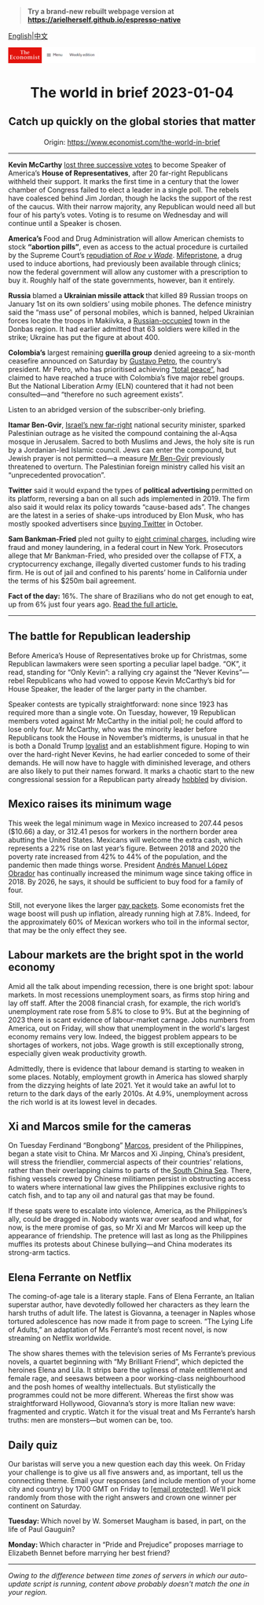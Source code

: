 > **Try a brand-new rebuilt webpage version at https://arielherself.github.io/espresso-native**

[English](https://github.com/arielherself/espresso/blob/main/README.md)|[中文](https://github-com.translate.goog/arielherself/espresso/blob/main/README.md?_x_tr_sl=en&_x_tr_tl=zh-CN&_x_tr_hl=zh-CN&_x_tr_pto=wapp)



![The Economist](menubar.png)

# <p align="center">The world in brief 2023-01-04</p>

## <p align="center">Catch up quickly on the global stories that matter</p>

<p align="center">Origin: <a href="https://www.economist.com/the-world-in-brief">https://www.economist.com/the-world-in-brief</a><hr>

<strong>Kevin McCarthy</strong> [lost three successive votes](https://www.economist.com/united-states/2023/01/04/republicans-struggle-to-elect-a-speaker-of-the-house) to become Speaker of America’s <strong>House of Representatives</strong>, after 20 far-right Republicans withheld their support. It marks the first time in a century that the lower chamber of Congress failed to elect a leader in a single poll. The rebels have coalesced behind Jim Jordan, though he lacks the support of the rest of the caucus. With their narrow majority, any Republican would need all but four of his party’s votes. Voting is to resume on Wednesday and will continue until a Speaker is chosen. 

<strong>America’s </strong>Food and Drug Administration will allow American chemists to stock <strong>“abortion pills”</strong>, even as access to the actual procedure is curtailed by the Supreme Court’s [repudiation of <em>Roe v Wade</em>](https://www.economist.com/united-states/2022/06/26/the-fallout-from-overturning-roe). [Mifepristone](https://www.economist.com/united-states/2022/02/05/a-safe-and-simple-abortion-option-becomes-more-readily-available), a drug used to induce abortions, had previously been available through clinics; now the federal government will allow any customer with a prescription to buy it. Roughly half of the state governments, however, ban it entirely.

<strong>Russia</strong> blamed a <strong>Ukrainian missile attack </strong>that killed 89 Russian troops on January 1st on its own soldiers’ using mobile phones. The defence ministry said the “mass use” of personal mobiles, which is banned, helped Ukrainian forces locate the troops in Makiivka, a [Russian-occupied](https://www.economist.com/europe/2022/12/23/making-sense-of-vladimir-putins-war) town in the Donbas region. It had earlier admitted that 63 soldiers were killed in the strike; Ukraine has put the figure at about 400. 

<strong>Colombia’s</strong> largest remaining <strong>guerilla group</strong> denied agreeing to a six-month ceasefire announced on Saturday by [Gustavo Petro](https://www.economist.com/the-economist-explains/2022/08/06/who-is-gustavo-petro), the country’s president. Mr Petro, who has prioritised achieving [“total peace”](https://www.economist.com/the-americas/2022/09/15/colombias-new-president-cosies-up-to-venezuelas-despot), had claimed to have reached a truce with Colombia’s five major rebel groups. But the National Liberation Army (ELN) countered that it had not been consulted—and “therefore no such agreement exists”.

Listen to an abridged version of the subscriber-only briefing.

<strong>Itamar Ben-Gvir</strong>, [Israel’s new far-right](https://www.economist.com/middle-east-and-africa/2022/12/29/israels-new-government-is-the-most-right-wing-ever) national security minister, sparked Palestinian outrage as he visited the compound containing the al-Aqsa mosque in Jerusalem. Sacred to both Muslims and Jews, the holy site is run by a Jordanian-led Islamic council. Jews can enter the compound, but Jewish prayer is not permitted—a measure [Mr Ben-Gvir](https://www.economist.com/the-economist-explains/2022/11/03/who-is-itamar-ben-gvir-israels-kingmaker) previously threatened to overturn. The Palestinian foreign ministry called his visit an “unprecedented provocation”.

<strong>Twitter</strong> said it would expand the types of <strong>political advertising </strong>permitted on its platform, reversing a ban on all such ads implemented in 2019. The firm also said it would relax its policy towards “cause-based ads”. The changes are the latest in a series of shake-ups introduced by Elon Musk, who has mostly spooked advertisers since [buying Twitter](https://www.economist.com/leaders/2022/12/19/elon-musks-44bn-education-on-free-speech) in October.

<strong>Sam Bankman-Fried</strong> pled not guilty to [eight criminal charges](https://www.economist.com/finance-and-economics/2022/12/13/the-game-is-up-for-sam-bankman-fried), including wire fraud and money laundering, in a federal court in New York. Prosecutors allege that Mr Bankman-Fried, who presided over the collapse of FTX, a cryptocurrency exchange, illegally diverted customer funds to his trading firm. He is out of jail and confined to his parents’ home in California under the terms of his $250m bail agreement.

<strong>Fact of the day:</strong> 16%. The share of Brazilians who do not get enough to eat, up from 6% just four years ago. [Read the full article.](https://www.economist.com/the-americas/2022/12/31/brazils-new-president-faces-a-fiscal-crunch-and-a-fickle-congress)

----------

## The battle for Republican leadership

Before America’s House of Representatives broke up for Christmas, some Republican lawmakers were seen sporting a peculiar lapel badge. “OK”, it read, standing for “Only Kevin”: a rallying cry against the “Never Kevins”––rebel Republicans who had vowed to oppose Kevin McCarthy’s bid for House Speaker, the leader of the larger party in the chamber. 

Speaker contests are typically straightforward: none since 1923 has required more than a single vote. On Tuesday, however, 19 Republican members voted against Mr McCarthy in the initial poll; he could afford to lose only four. Mr McCarthy, who was the minority leader before Republicans took the House in November’s midterms, is unusual in that he is both a Donald Trump [loyalist](https://www.economist.com/united-states/2022/12/18/donald-trumps-popularity-with-republican-voters-is-sinking) and an establishment figure. Hoping to win over the hard-right Never Kevins, he had earlier conceded to some of their demands. He will now have to haggle with diminished leverage, and others are also likely to put their names forward. It marks a chaotic start to the new congressional session for a Republican party already [hobbled](https://www.economist.com/united-states/2022/11/13/the-democrats-keep-control-of-the-senate) by division. 

## Mexico raises its minimum wage

This week the legal minimum wage in Mexico increased to 207.44 pesos ($10.66) a day, or 312.41 pesos for workers in the northern border area abutting the United States. Mexicans will welcome the extra cash, which represents a 22% rise on last year’s figure. Between 2018 and 2020 the poverty rate increased from 42% to 44% of the population, and the pandemic then made things worse. President [Andrés Manuel López Obrador](https://www.economist.com/the-americas/2022/11/24/mexicos-president-wants-to-develop-the-poorer-south) has continually increased the minimum wage since taking office in 2018. By 2026, he says, it should be sufficient to buy food for a family of four. 

Still, not everyone likes the larger [pay packets](https://www.economist.com/the-americas/2022/03/19/why-mexicos-economy-underperforms). Some economists fret the wage boost will push up inflation, already running high at 7.8%. Indeed, for the approximately 60% of Mexican workers who toil in the informal sector, that may be the only effect they see.

## Labour markets are the bright spot in the world economy

Amid all the talk about impending recession, there is one bright spot: labour markets. In most recessions unemployment soars, as firms stop hiring and lay off staff. After the 2008 financial crash, for example, the rich world’s unemployment rate rose from 5.8% to close to 9%. But at the beginning of 2023 there is scant evidence of labour-market carnage. Jobs numbers from America, out on Friday, will show that unemployment in the world&#x27;s largest economy remains very low. Indeed, the biggest problem appears to be shortages of workers, not jobs. Wage growth is still exceptionally strong, especially given weak productivity growth. 

Admittedly, there is evidence that labour demand is starting to weaken in some places. Notably, employment growth in America has slowed sharply from the dizzying heights of late 2021. Yet it would take an awful lot to return to the dark days of the early 2010s. At 4.9%, unemployment across the rich world is at its lowest level in decades. 

## Xi and Marcos smile for the cameras

On Tuesday Ferdinand “Bongbong” [Marcos](https://www.economist.com/asia/2022/08/04/is-bongbong-marcoss-early-pragmatism-a-paradox-or-an-illusion), president of the Philippines, began a state visit to China. Mr Marcos and Xi Jinping, China’s president, will stress the friendlier, commercial aspects of their countries’ relations, rather than their overlapping claims to parts of the[ South China Sea](https://www.economist.com/asia/2022/01/15/china-does-not-have-it-all-its-way-in-the-south-china-sea). There, fishing vessels crewed by Chinese militiamen persist in obstructing access to waters where international law gives the Philippines exclusive rights to catch fish, and to tap any oil and natural gas that may be found. 

If these spats were to escalate into violence, America, as the Philippines’s ally, could be dragged in. Nobody wants war over seafood and what, for now, is the mere promise of gas, so Mr Xi and Mr Marcos will keep up the appearance of friendship. The pretence will last as long as the Philippines muffles its protests about Chinese bullying—and China moderates its strong-arm tactics. 

## Elena Ferrante on Netflix

The coming-of-age tale is a literary staple. Fans of Elena Ferrante, an Italian superstar author, have devotedly followed her characters as they learn the harsh truths of adult life. The latest is Giovanna, a teenager in Naples whose tortured adolescence has now made it from page to screen. “The Lying Life of Adults,” an adaptation of Ms Ferrante’s most recent novel, is now streaming on Netflix worldwide.

The show shares themes with the television series of Ms Ferrante’s previous novels, a quartet beginning with “My Brilliant Friend”, which depicted the heroines Elena and Lila. It strips bare the ugliness of male entitlement and female rage, and seesaws between a poor working-class neighbourhood and the posh homes of wealthy intellectuals. But stylistically the programmes could not be more different. Whereas the first show was straightforward Hollywood, Giovanna’s story is more Italian new wave: fragmented and cryptic. Watch it for the visual treat and Ms Ferrante’s harsh truths: men are monsters—but women can be, too.

## Daily quiz

Our baristas will serve you a new question each day this week. On Friday your challenge is to give us all five answers and, as important, tell us the connecting theme. Email your responses (and include mention of your home city and country) by 1700 GMT on Friday to [<span class="__cf_email__" data-cfemail="2b7a5e42516e585b594e5858446b4e484445444642585f05484446">[email&#160;protected]</span>](https://mail.google.com/mail/?view=cm&amp;fs=1&amp;tf=1&amp;to=QuizEspresso@economist.com). We’ll pick randomly from those with the right answers and crown one winner per continent on Saturday.

<strong>Tuesday: </strong>Which novel by W. Somerset Maugham is based, in part, on the life of Paul Gauguin?

<strong>Monday: </strong>Which character in “Pride and Prejudice” proposes marriage to Elizabeth Bennet before marrying her best friend?

----------

*Owing to the difference between time zones of servers in which our auto-update script is running, content above probably doesn't match the one in your region.*
